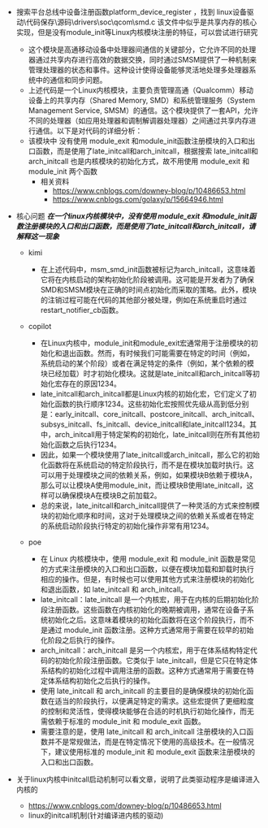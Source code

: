 - 搜索平台总线中设备注册函数platform_device_register ，找到 linux设备驱动\代码保存\源码\drivers\soc\qcom\smd.c 该文件中似乎是共享内存的核心实现，但是没有module_init等Linux内核模块注册的特征，可以尝试进行研究 
  - 这个模块是高通移动设备中处理器间通信的关键部分，它允许不同的处理器通过共享内存进行高效的数据交换，同时通过SMSM提供了一种机制来管理处理器的状态和事件。这种设计使得设备能够灵活地处理多处理器系统中的通信和同步问题。
  - 上述代码是一个Linux内核模块，主要负责管理高通（Qualcomm）移动设备上的共享内存（Shared Memory, SMD）和系统管理服务（System Management Service, SMSM）的通信。这个模块提供了一套API，允许不同的处理器（如应用处理器和调制解调器处理器）之间通过共享内存进行通信。以下是对代码的详细分析：
  - 该模块中 没有使用 module_exit 和module_init函数注册模块的入口和出口函数，而是使用了late_initcall和arch_initcall，根据搜索 late_initcall和arch_initcall 也是内核模块的初始化方式，故不用使用 module_exit 和module_init 两个函数
    - 相关资料 
      - https://www.cnblogs.com/downey-blog/p/10486653.html
      - https://www.cnblogs.com/golaxy/p/15664946.html

- 核心问题 ***在一个linux内核模块中，没有使用 module_exit 和module_init函数注册模块的入口和出口函数，而是使用了late_initcall和arch_initcall，请解释这一现象***

    - kimi
      - 在上述代码中，msm_smd_init函数被标记为arch_initcall，这意味着它将在内核启动的架构初始化阶段被调用。这可能是开发者为了确保SMD和SMSM模块在正确的时间点初始化而采取的策略。此外，模块的注销过程可能在代码的其他部分被处理，例如在系统重启时通过restart_notifier_cb函数。

    - copilot
      - 在Linux内核中，module_init和module_exit宏通常用于注册模块的初始化和退出函数。然而，有时候我们可能需要在特定的时间（例如，系统启动的某个阶段）或者在满足特定的条件（例如，某个依赖的模块已经加载）时才初始化模块。这就是late_initcall和arch_initcall等初始化宏存在的原因1234。
      - late_initcall和arch_initcall都是Linux内核的初始化宏，它们定义了初始化函数的执行顺序1234。这些初始化宏按照优先级从高到低分别是：early_initcall、core_initcall、postcore_initcall、arch_initcall、subsys_initcall、fs_initcall、device_initcall和late_initcall1234。其中，arch_initcall用于特定架构的初始化，late_initcall则在所有其他初始化函数之后执行1234。
      - 因此，如果一个模块使用了late_initcall或arch_initcall，那么它的初始化函数将在系统启动的特定阶段执行，而不是在模块加载时执行。这可以用于处理模块之间的依赖关系，例如，如果模块B依赖于模块A，那么可以让模块A使用module_init，而让模块B使用late_initcall，这样可以确保模块A在模块B之前加载2。
      - 总的来说，late_initcall和arch_initcall提供了一种灵活的方式来控制模块的初始化顺序和时间，这对于处理模块之间的依赖关系或者在特定的系统启动阶段执行特定的初始化操作非常有用1234。

    - poe
      - 在 Linux 内核模块中，使用 module_exit 和 module_init 函数是常见的方式来注册模块的入口和出口函数，以便在模块加载和卸载时执行相应的操作。但是，有时候也可以使用其他方式来注册模块的初始化和退出函数，如 late_initcall 和 arch_initcall。
      - late_initcall：late_initcall 是一个内核宏，用于在内核的后期初始化阶段注册函数。这些函数在内核初始化的晚期被调用，通常在设备子系统初始化之后。这意味着模块的初始化函数将在这个阶段执行，而不是通过 module_init 函数注册。这种方式通常用于需要在较早的初始化阶段之后执行的操作。
      - arch_initcall：arch_initcall 是另一个内核宏，用于在体系结构特定代码的初始化阶段注册函数。它类似于 late_initcall，但是它只在特定体系结构的初始化过程中调用注册的函数。这种方式通常用于需要在特定体系结构初始化之后执行的操作。
      - 使用 late_initcall 和 arch_initcall 的主要目的是确保模块的初始化函数在适当的阶段执行，以便满足特定的需求。这些宏提供了更细粒度的控制和灵活性，使得模块能够在合适的时机执行初始化操作，而无需依赖于标准的 module_init 和 module_exit 函数。
      - 需要注意的是，使用 late_initcall 和 arch_initcall 注册模块的入口函数并不是常规做法，而是在特定情况下使用的高级技术。在一般情况下，建议使用标准的 module_init 和 module_exit 函数来注册模块的入口和出口函数。


- 关于linux内核中initcall启动机制可以看文章，说明了此类驱动程序是编译进入内核的
  - https://www.cnblogs.com/downey-blog/p/10486653.html
  - linux的initcall机制(针对编译进内核的驱动)